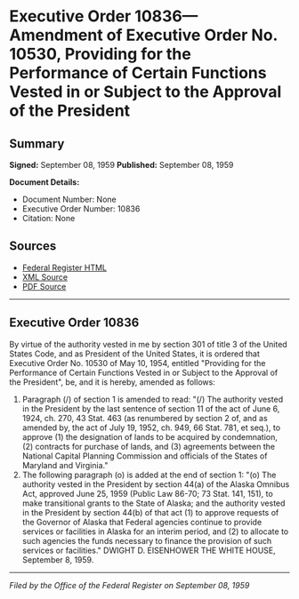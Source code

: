 # Executive Order 10836—Amendment of Executive Order No. 10530, Providing for the Performance of Certain Functions Vested in or Subject to the Approval of the President

## Summary

**Signed:** September 08, 1959
**Published:** September 08, 1959

**Document Details:**
- Document Number: None
- Executive Order Number: 10836
- Citation: None

## Sources
- [Federal Register HTML](https://www.presidency.ucsb.edu/documents/executive-order-10836-amendment-executive-order-no-10530-providing-for-the-performance)
- [XML Source](None)
- [PDF Source](None)

---

## Executive Order 10836

By virtue of the authority vested in me by section 301 of title 3 of the United States Code, and as President of the United States, it is ordered that Executive Order No. 10530 of May 10, 1954, entitled "Providing for the Performance of Certain Functions Vested in or Subject to the Approval of the President", be, and it is hereby, amended as follows:
1. Paragraph (/) of section 1 is amended to read:
"(/) The authority vested in the President by the last sentence of section 11 of the act of June 6, 1924, ch. 270, 43 Stat. 463 (as renumbered by section 2 of, and as amended by, the act of July 19, 1952, ch. 949, 66 Stat. 781, et seq.), to approve (1) the designation of lands to be acquired by condemnation, (2) contracts for purchase of lands, and (3) agreements between the National Capital Planning Commission and officials of the States of Maryland and Virginia."
2. The following paragraph (o) is added at the end of section 1:
"(o) The authority vested in the President by section 44(a) of the Alaska Omnibus Act, approved June 25, 1959 (Public Law 86-70; 73 Stat. 141, 151), to make transitional grants to the State of Alaska; and the authority vested in the President by section 44(b) of that act (1) to approve requests of the Governor of Alaska that Federal agencies continue to provide services or facilities in Alaska for an interim period, and (2) to allocate to such agencies the funds necessary to finance the provision of such services or facilities."
DWIGHT D. EISENHOWER
THE WHITE HOUSE,
September 8, 1959.

---

*Filed by the Office of the Federal Register on September 08, 1959*
